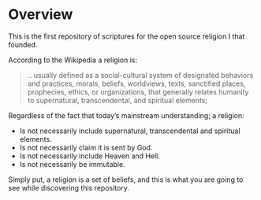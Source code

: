 # Overview

This is the first repository of scriptures for the open source religion I that founded.

According to the Wikipedia a religion is:

> .. usually defined as a social-cultural system of designated behaviors and practices, morals, beliefs, worldviews, texts, sanctified places, prophecies, ethics, or organizations, that generally relates humanity to supernatural, transcendental, and spiritual elements;
> 

Regardless of the fact that today’s mainstream understanding; a religion:

- Is not necessarily include supernatural, transcendental and spiritual elements.
- Is not necessarily claim it is sent by God.
- Is not necessarily include Heaven and Hell.
- Is not necessarily be immutable.

Simply put, a religion is a set of beliefs, and this is what you are going to see while discovering this repository.
